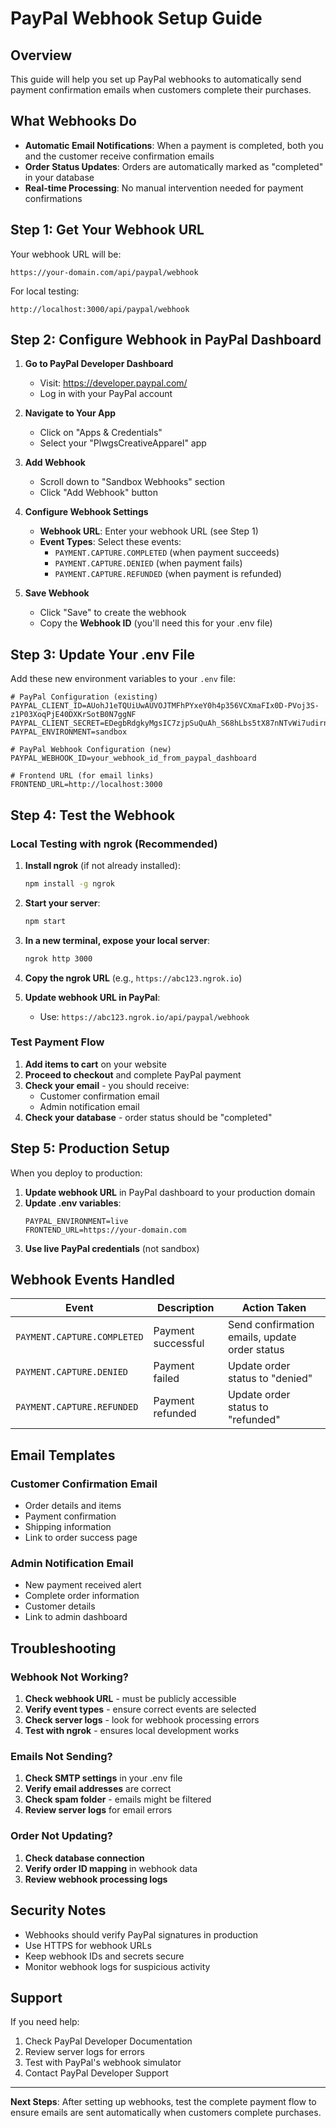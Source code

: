 # PayPal Webhook Setup Guide

## Overview
This guide will help you set up PayPal webhooks to automatically send payment confirmation emails when customers complete their purchases.

## What Webhooks Do
- **Automatic Email Notifications**: When a payment is completed, both you and the customer receive confirmation emails
- **Order Status Updates**: Orders are automatically marked as "completed" in your database
- **Real-time Processing**: No manual intervention needed for payment confirmations

## Step 1: Get Your Webhook URL

Your webhook URL will be:
```
https://your-domain.com/api/paypal/webhook
```

For local testing:
```
http://localhost:3000/api/paypal/webhook
```

## Step 2: Configure Webhook in PayPal Dashboard

1. **Go to PayPal Developer Dashboard**
   - Visit: https://developer.paypal.com/
   - Log in with your PayPal account

2. **Navigate to Your App**
   - Click on "Apps & Credentials"
   - Select your "PlwgsCreativeApparel" app

3. **Add Webhook**
   - Scroll down to "Sandbox Webhooks" section
   - Click "Add Webhook" button

4. **Configure Webhook Settings**
   - **Webhook URL**: Enter your webhook URL (see Step 1)
   - **Event Types**: Select these events:
     - `PAYMENT.CAPTURE.COMPLETED` (when payment succeeds)
     - `PAYMENT.CAPTURE.DENIED` (when payment fails)
     - `PAYMENT.CAPTURE.REFUNDED` (when payment is refunded)

5. **Save Webhook**
   - Click "Save" to create the webhook
   - Copy the **Webhook ID** (you'll need this for your .env file)

## Step 3: Update Your .env File

Add these new environment variables to your `.env` file:

```env
# PayPal Configuration (existing)
PAYPAL_CLIENT_ID=AUohJ1eTQUiUwAUVOJTMFhPYxeY0h4p356VCXmaFIx0D-PVoj3S-z1P03XoqPjE40DXKrSotB0N7ggNF
PAYPAL_CLIENT_SECRET=EDegbRdgkyMgsIC7zjpSuQuAh_S68hLbs5tX87nNTvWi7udirnqWzQY7mXYuHg6qzGGJhiEXLPTU2EiF
PAYPAL_ENVIRONMENT=sandbox

# PayPal Webhook Configuration (new)
PAYPAL_WEBHOOK_ID=your_webhook_id_from_paypal_dashboard

# Frontend URL (for email links)
FRONTEND_URL=http://localhost:3000
```

## Step 4: Test the Webhook

### Local Testing with ngrok (Recommended)

1. **Install ngrok** (if not already installed):
   ```bash
   npm install -g ngrok
   ```

2. **Start your server**:
   ```bash
   npm start
   ```

3. **In a new terminal, expose your local server**:
   ```bash
   ngrok http 3000
   ```

4. **Copy the ngrok URL** (e.g., `https://abc123.ngrok.io`)

5. **Update webhook URL in PayPal**:
   - Use: `https://abc123.ngrok.io/api/paypal/webhook`

### Test Payment Flow

1. **Add items to cart** on your website
2. **Proceed to checkout** and complete PayPal payment
3. **Check your email** - you should receive:
   - Customer confirmation email
   - Admin notification email
4. **Check your database** - order status should be "completed"

## Step 5: Production Setup

When you deploy to production:

1. **Update webhook URL** in PayPal dashboard to your production domain
2. **Update .env variables**:
   ```env
   PAYPAL_ENVIRONMENT=live
   FRONTEND_URL=https://your-domain.com
   ```
3. **Use live PayPal credentials** (not sandbox)

## Webhook Events Handled

| Event | Description | Action Taken |
|-------|-------------|--------------|
| `PAYMENT.CAPTURE.COMPLETED` | Payment successful | Send confirmation emails, update order status |
| `PAYMENT.CAPTURE.DENIED` | Payment failed | Update order status to "denied" |
| `PAYMENT.CAPTURE.REFUNDED` | Payment refunded | Update order status to "refunded" |

## Email Templates

### Customer Confirmation Email
- Order details and items
- Payment confirmation
- Shipping information
- Link to order success page

### Admin Notification Email
- New payment received alert
- Complete order information
- Customer details
- Link to admin dashboard

## Troubleshooting

### Webhook Not Working?
1. **Check webhook URL** - must be publicly accessible
2. **Verify event types** - ensure correct events are selected
3. **Check server logs** - look for webhook processing errors
4. **Test with ngrok** - ensures local development works

### Emails Not Sending?
1. **Check SMTP settings** in your .env file
2. **Verify email addresses** are correct
3. **Check spam folder** - emails might be filtered
4. **Review server logs** for email errors

### Order Not Updating?
1. **Check database connection**
2. **Verify order ID mapping** in webhook data
3. **Review webhook processing logs**

## Security Notes

- Webhooks should verify PayPal signatures in production
- Use HTTPS for webhook URLs
- Keep webhook IDs and secrets secure
- Monitor webhook logs for suspicious activity

## Support

If you need help:
1. Check PayPal Developer Documentation
2. Review server logs for errors
3. Test with PayPal's webhook simulator
4. Contact PayPal Developer Support

---

**Next Steps**: After setting up webhooks, test the complete payment flow to ensure emails are sent automatically when customers complete purchases.
